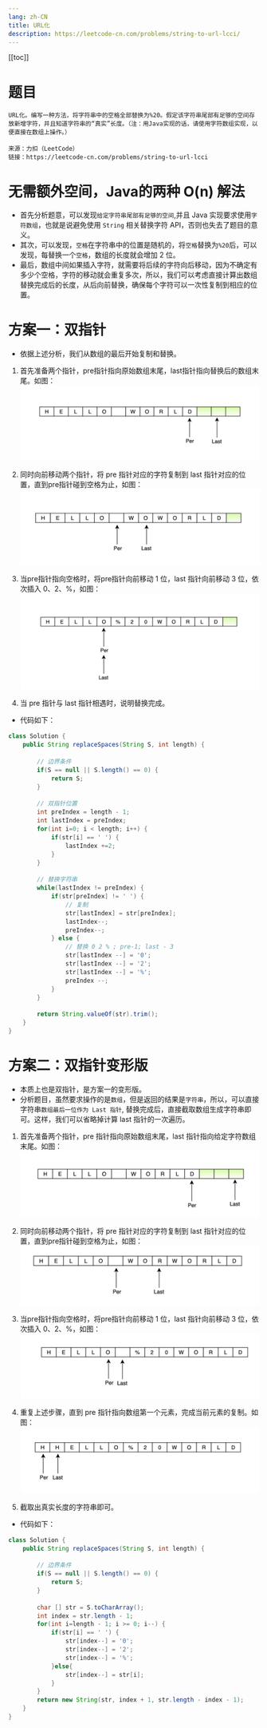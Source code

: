 ```yaml
---
lang: zh-CN
title: URL化
description: https://leetcode-cn.com/problems/string-to-url-lcci/
---
```

[[toc]]

# 题目
```
URL化。编写一种方法，将字符串中的空格全部替换为%20。假定该字符串尾部有足够的空间存放新增字符，并且知道字符串的“真实”长度。（注：用Java实现的话，请使用字符数组实现，以便直接在数组上操作。）

来源：力扣（LeetCode）
链接：https://leetcode-cn.com/problems/string-to-url-lcci
```

# 无需额外空间，Java的两种 O(n) 解法

- 首先分析题意，可以发现``给定字符串尾部有足够的空间``,并且 Java 实现要求使用``字符数组``，也就是说避免使用 ``String`` 相关替换字符 API，否则也失去了题目的意义。
- 其次，可以发现，``空格``在字符串中的位置是随机的，将``空格``替换为``%20``后，可以发现，每替换一个``空格``，数组的长度就会增加 2 位。
- 最后，数组中间如果插入字符，就需要将后续的字符向后移动，因为不确定有多少个空格，字符的移动就会重复多次，所以，我们可以考虑直接计算出数组替换完成后的长度，从后向前替换，确保每个字符可以一次性复制到相应的位置。

# 方案一：双指针
- 依据上述分析，我们从数组的最后开始复制和替换。
1. 首先准备两个指针，pre指针指向原始数组末尾，last指针指向替换后的数组末尾。如图：
![xx](../.vuepress/public/_images/url01.png)

2. 同时向前移动两个指针，将 pre 指针对应的字符复制到 last 指针对应的位置，直到pre指针碰到空格为止，如图：
![xx](../.vuepress/public/_images/url02.png)

3. 当pre指针指向空格时，将pre指针向前移动 1 位，last 指针向前移动 3 位，依次插入 0、2、%，如图：
![xx](../.vuepress/public/_images/url03.png)

4. 当 pre 指针与 last 指针相遇时，说明替换完成。

- 代码如下：
```java
class Solution {
    public String replaceSpaces(String S, int length) {

        // 边界条件
        if(S == null || S.length() == 0) {
            return S;
        }

        // 双指针位置
        int preIndex = length - 1;
        int lastIndex = preIndex;
        for(int i=0; i < length; i++) {
            if(str[i] == ' ') {
                lastIndex +=2;
            }
        }

        // 替换字符串
        while(lastIndex != preIndex) {
            if(str[preIndex] != ' ') {
                // 复制
                str[lastIndex] = str[preIndex];
                lastIndex--;
                preIndex--;
            } else {
                // 替换 0 2 % ; pre-1; last - 3
                str[lastIndex --] = '0';
                str[lastIndex --] = '2';
                str[lastIndex --] = '%';
                preIndex --;
            }
        }

        return String.valueOf(str).trim();
    }
}
```

# 方案二：双指针变形版
- 本质上也是双指针，是方案一的变形版。
- 分析题目，虽然要求操作的是`数组`，但是返回的结果是`字符串`，所以，可以直接字符串`数组最后一位作为 Last 指针`, 替换完成后，直接截取数组生成字符串即可。这样，我们可以省略掉计算 last 指针的一次遍历。

1. 首先准备两个指针，pre 指针指向原始数组末尾，last 指针指向给定字符数组末尾。如图：
![xx](../.vuepress/public/_images/url04.png)

2. 同时向前移动两个指针，将 pre 指针对应的字符复制到 last 指针对应的位置，直到pre指针碰到空格为止，如图：
![xx](../.vuepress/public/_images/url05.png)

3. 当pre指针指向空格时，将pre指针向前移动 1 位，last 指针向前移动 3 位，依次插入 0、2、%，如图：
![xx](../.vuepress/public/_images/url06.png)

4. 重复上述步骤，直到 pre 指针指向数组第一个元素，完成当前元素的复制。如图：
![xx](../.vuepress/public/_images/url07.png)

5. 截取出真实长度的字符串即可。

- 代码如下：
```java
class Solution {
    public String replaceSpaces(String S, int length) {

        // 边界条件
        if(S == null || S.length() == 0) {
            return S;
        }

        char [] str = S.toCharArray();
        int index = str.length - 1;
        for(int i=length - 1; i >= 0; i--) {
            if(str[i] == ' ') {
                str[index--] = '0';
                str[index--] = '2';
                str[index--] = '%';
            }else{
                str[index--] = str[i];
            }
        }
        return new String(str, index + 1, str.length - index - 1);
    }
}
```